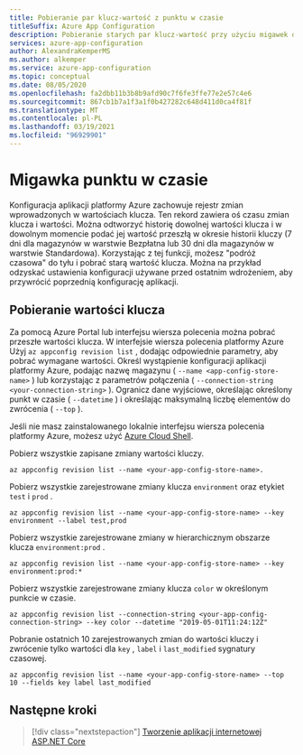 ```yaml
---
title: Pobieranie par klucz-wartość z punktu w czasie
titleSuffix: Azure App Configuration
description: Pobieranie starych par klucz-wartość przy użyciu migawek do momentu w konfiguracji aplikacji platformy Azure, która przechowuje rekord zmian wartości kluczy.
services: azure-app-configuration
author: AlexandraKemperMS
ms.author: alkemper
ms.service: azure-app-configuration
ms.topic: conceptual
ms.date: 08/05/2020
ms.openlocfilehash: fa2dbb11b3b8b9afd90c7f6fe3ffe77e2e57c4e6
ms.sourcegitcommit: 867cb1b7a1f3a1f0b427282c648d411d0ca4f81f
ms.translationtype: MT
ms.contentlocale: pl-PL
ms.lasthandoff: 03/19/2021
ms.locfileid: "96929901"
---
```

# <a name="point-in-time-snapshot"></a>Migawka punktu w czasie

Konfiguracja aplikacji platformy Azure zachowuje rejestr zmian wprowadzonych w wartościach klucza. Ten rekord zawiera oś czasu zmian klucza i wartości. Można odtworzyć historię dowolnej wartości klucza i w dowolnym momencie podać jej wartość przeszłą w okresie historii kluczy (7 dni dla magazynów w warstwie Bezpłatna lub 30 dni dla magazynów w warstwie Standardowa). Korzystając z tej funkcji, możesz "podróż czasowa" do tyłu i pobrać starą wartość klucza. Można na przykład odzyskać ustawienia konfiguracji używane przed ostatnim wdrożeniem, aby przywrócić poprzednią konfigurację aplikacji.

## <a name="key-value-retrieval"></a>Pobieranie wartości klucza

Za pomocą Azure Portal lub interfejsu wiersza polecenia można pobrać przeszłe wartości klucza. W interfejsie wiersza polecenia platformy Azure Użyj `az appconfig revision list` , dodając odpowiednie parametry, aby pobrać wymagane wartości.  Określ wystąpienie konfiguracji aplikacji platformy Azure, podając nazwę magazynu ( `--name <app-config-store-name>` ) lub korzystając z parametrów połączenia ( `--connection-string <your-connection-string>` ). Ogranicz dane wyjściowe, określając określony punkt w czasie ( `--datetime` ) i określając maksymalną liczbę elementów do zwrócenia ( `--top` ).

Jeśli nie masz zainstalowanego lokalnie interfejsu wiersza polecenia platformy Azure, możesz użyć [Azure Cloud Shell](../cloud-shell/overview.md).

Pobierz wszystkie zapisane zmiany wartości kluczy.

```azurecli
az appconfig revision list --name <your-app-config-store-name>.
```

Pobierz wszystkie zarejestrowane zmiany klucza `environment` oraz etykiet `test` i `prod` .

```azurecli
az appconfig revision list --name <your-app-config-store-name> --key environment --label test,prod
```

Pobierz wszystkie zarejestrowane zmiany w hierarchicznym obszarze klucza `environment:prod` .

```azurecli
az appconfig revision list --name <your-app-config-store-name> --key environment:prod:* 
```

Pobierz wszystkie zarejestrowane zmiany klucza `color` w określonym punkcie w czasie.

```azurecli
az appconfig revision list --connection-string <your-app-config-connection-string> --key color --datetime "2019-05-01T11:24:12Z" 
```

Pobranie ostatnich 10 zarejestrowanych zmian do wartości kluczy i zwrócenie tylko wartości dla `key` , `label` i `last_modified` sygnatury czasowej.

```azurecli-interactive
az appconfig revision list --name <your-app-config-store-name> --top 10 --fields key label last_modified
```

## <a name="next-steps"></a>Następne kroki

> [!div class="nextstepaction"]
> [Tworzenie aplikacji internetowej ASP.NET Core](./quickstart-aspnet-core-app.md)